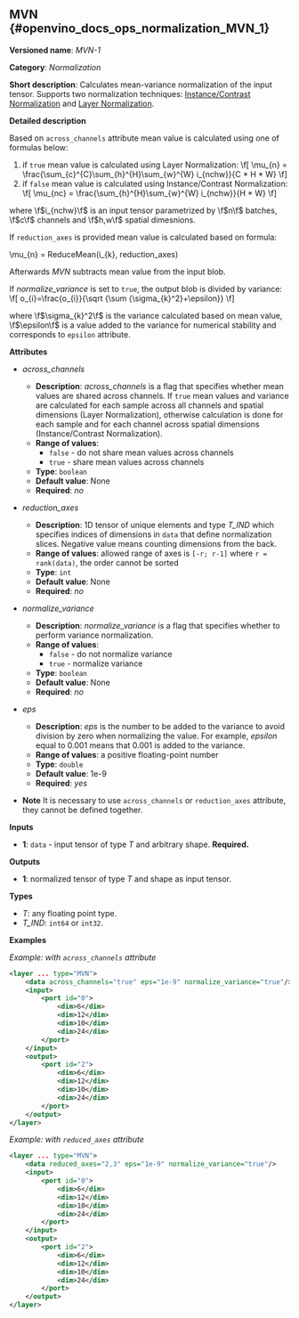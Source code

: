 ## MVN <a name="MVN"></a> {#openvino_docs_ops_normalization_MVN_1}

**Versioned name**: *MVN-1*

**Category**: *Normalization*

**Short description**: Calculates mean-variance normalization of the input tensor. Supports two normalization techniques: [Instance/Contrast Normalization](https://arxiv.org/abs/1607.08022) and [Layer Normalization](https://arxiv.org/abs/1607.06450).

**Detailed description**

Based on `across_channels` attribute mean value is calculated using one of formulas below:

1. if `true` mean value is calculated using Layer Normalization:
\f[
\mu_{n} = \frac{\sum_{c}^{C}\sum_{h}^{H}\sum_{w}^{W} i_{nchw}}{C * H * W}
\f]
2. if `false` mean value is calculated using Instance/Contrast Normalization:
\f[
\mu_{nc} = \frac{\sum_{h}^{H}\sum_{w}^{W} i_{nchw}}{H * W}
\f]

where \f$i_{nchw}\f$ is an input tensor parametrized by \f$n\f$ batches, \f$c\f$ channels and \f$h,w\f$ spatial dimesnions.

If `reduction_axes` is provided mean value is calculated based on formula:

\mu_{n} = ReduceMean(i_{k}, reduction_axes)

Afterwards *MVN* subtracts mean value from the input blob.

If *normalize_variance* is set to `true`, the output blob is divided by variance:
\f[
o_{i}=\frac{o_{i}}{\sqrt {\sum {\sigma_{k}^2}+\epsilon}}
\f]

where \f$\sigma_{k}^2\f$ is the variance calculated based on mean value, \f$\epsilon\f$ is a value added to the variance for numerical stability and corresponds to `epsilon` attribute.

**Attributes**

* *across_channels*

  * **Description**: *across_channels* is a flag that specifies whether mean values are shared across channels. If `true` mean values and variance are calculated for each sample across all channels and spatial dimensions (Layer Normalization), otherwise calculation is done for each sample and for each channel across spatial dimensions (Instance/Contrast Normalization).
  * **Range of values**:
    * `false` - do not share mean values across channels
    * `true` - share mean values across channels
  * **Type**: `boolean`
  * **Default value**: None
  * **Required**: *no*

* *reduction_axes*

  * **Description**: 1D tensor of unique elements and type *T_IND* which specifies indices of dimensions in `data` that define normalization slices. Negative value means counting dimensions from the back.
  * **Range of values**: allowed range of axes is `[-r; r-1]` where `r = rank(data)`, the order cannot be sorted
  * **Type**: `int`
  * **Default value**: None
  * **Required**: *no*

* *normalize_variance*

  * **Description**: *normalize_variance* is a flag that specifies whether to perform variance normalization.
  * **Range of values**:
    * `false` - do not normalize variance
    * `true` - normalize variance
  * **Type**: `boolean`
  * **Default value**: None
  * **Required**: *no*

* *eps*

  * **Description**: *eps* is the number to be added to the variance to avoid division by zero when normalizing the value. For example, *epsilon* equal to 0.001 means that 0.001 is added to the variance.
  * **Range of values**: a positive floating-point number
  * **Type**: `double`
  * **Default value**: 1e-9
  * **Required**: *yes*

*   **Note** It is necessary to use `across_channels` or `reduction_axes` attribute, they cannot be defined together.

**Inputs**

* **1**: `data` - input tensor of type *T* and arbitrary shape. **Required.**

**Outputs**

* **1**: normalized tensor of type *T* and shape as input tensor.

**Types**

* *T*: any floating point type.
* *T_IND*: `int64` or `int32`.

**Examples**

*Example: with `across_channels` attribute*

```xml
<layer ... type="MVN">
    <data across_channels="true" eps="1e-9" normalize_variance="true"/>
    <input>
        <port id="0">
            <dim>6</dim>
            <dim>12</dim>
            <dim>10</dim>
            <dim>24</dim>
        </port>
    </input>
    <output>
        <port id="2">
            <dim>6</dim>
            <dim>12</dim>
            <dim>10</dim>
            <dim>24</dim>
        </port>
    </output>
</layer>
```

*Example: with `reduced_axes` attribute*

```xml
<layer ... type="MVN">
    <data reduced_axes="2,3" eps="1e-9" normalize_variance="true"/>
    <input>
        <port id="0">
            <dim>6</dim>
            <dim>12</dim>
            <dim>10</dim>
            <dim>24</dim>
        </port>
    </input>
    <output>
        <port id="2">
            <dim>6</dim>
            <dim>12</dim>
            <dim>10</dim>
            <dim>24</dim>
        </port>
    </output>
</layer>
```
